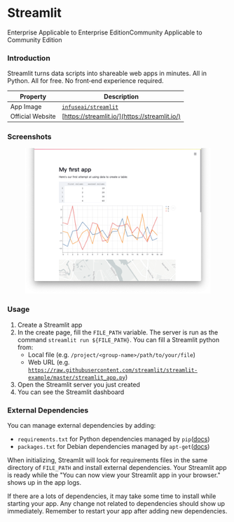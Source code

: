 # Streamlit

Enterprise Applicable to Enterprise EditionCommunity Applicable to Community Edition

### Introduction

Streamlit turns data scripts into shareable web apps in minutes. All in Python. All for free. No front‑end experience required.

| Property         | Description                                                         |
| ---------------- | ------------------------------------------------------------------- |
| App Image        | [`infuseai/streamlit`](https://hub.docker.com/r/infuseai/streamlit) |
| Official Website | [https://streamlit.io/](https://streamlit.io/)                      |

### Screenshots

<figure><img src="../.gitbook/assets/primehub-app-builtin-streamlit (1).png" alt=""><figcaption></figcaption></figure>

### Usage

1. Create a Streamlit app
2. In the create page, fill the `FILE_PATH` variable. The server is run as the command `streamlit run ${FILE_PATH}`. You can fill a Streamlit python from:
   * Local file (e.g. `/project/<group-name>/path/to/your/file`)
   * Web URL (e.g. [`https://raw.githubusercontent.com/streamlit/streamlit-example/master/streamlit_app.py`](https://raw.githubusercontent.com/streamlit/streamlit-example/master/streamlit\_app.py))
3. Open the Streamlit server you just created
4. You can see the Streamlit dashboard

### External Dependencies

You can manage external dependencies by adding:

* `requirements.txt` for Python dependencies managed by `pip`([docs](https://pip.pypa.io/en/stable/user\_guide/))
* `packages.txt` for Debian dependencies managed by `apt-get`([docs](https://linux.die.net/man/8/apt-get))

When initializing, Streamlit will look for requirements files in the same directory of `FILE_PATH` and install external dependencies. Your Streamlit app is ready while the "You can now view your Streamlit app in your browser." shows up in the app logs.&#x20;

If there are a lots of dependencies, it may take some time to install while starting your app. Any change not related to dependencies should show up immediately. Remember to restart your app after adding new dependencies.
